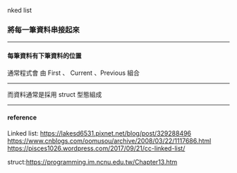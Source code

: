 nked list 
### 將每一筆資料串接起來
-------
#### 每筆資料有下筆資料的位置
通常程式會
由 First 、 Current 、Previous 組合

--------
而資料通常是採用 struct 型態組成

--------
#### reference

Linked list: https://lakesd6531.pixnet.net/blog/post/329288496
https://www.cnblogs.com/oomusou/archive/2008/03/22/1117686.html
https://pisces1026.wordpress.com/2017/09/21/cc-linked-list/

struct:https://programming.im.ncnu.edu.tw/Chapter13.htm

